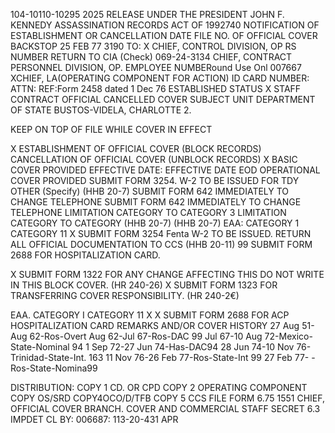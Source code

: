 104-10110-10295 2025 RELEASE UNDER THE PRESIDENT JOHN F. KENNEDY ASSASSINATION RECORDS ACT OF 1992740
NOTIFICATION OF ESTABLISHMENT OR CANCELLATION DATE FILE NO.
OF OFFICIAL COVER BACKSTOP 25 FEB 77 3190
TO: X CHIEF, CONTROL DIVISION, OP RS NUMBER RETURN TO CIA
(Check) 069-24-3134
CHIEF, CONTRACT PERSONNEL DIVISION, OP. EMPLOYEE NUMBERound Use Onl
007667
XCHIEF, LA(OPERATING COMPONENT FOR ACTION) ID CARD NUMBER:
ATTN:
REF:Form 2458 dated 1 Dec 76 ESTABLISHED
STATUS X STAFF CONTRACT OFFICIAL CANCELLED
COVER
SUBJECT UNIT DEPARTMENT OF STATE
BUSTOS-VIDELA, CHARLOTTE 2.

KEEP ON TOP OF FILE WHILE COVER IN EFFECT

X ESTABLISHMENT OF OFFICIAL COVER (BLOCK RECORDS) CANCELLATION OF OFFICIAL COVER (UNBLOCK RECORDS)
X BASIC COVER PROVIDED EFFECTIVE DATE:
EFFECTIVE DATE EOD
OPERATIONAL COVER PROVIDED SUBMIT FORM 3254. W-2 TO BE ISSUED
FOR TDY OTHER (Specify) (HHB 20-7)
SUBMIT FORM 642 IMMEDIATELY TO CHANGE TELEPHONE SUBMIT FORM 642 IMMEDIATELY TO CHANGE TELEPHONE
LIMITATION CATEGORY TO CATEGORY 3 LIMITATION CATEGORY TO CATEGORY
(HHB 20-7) (HHB 20-7)
EAA: CATEGORY 1 CATEGORY 11
X SUBMIT FORM 3254 Fenta W-2 TO BE ISSUED. RETURN ALL OFFICIAL DOCUMENTATION TO CCS
(HHB 20-11) 99
SUBMIT FORM 2688 FOR
HOSPITALIZATION CARD.

X SUBMIT FORM 1322 FOR ANY CHANGE AFFECTING THIS DO NOT WRITE IN THIS BLOCK
COVER. (HR 240-26)
X SUBMIT FORM 1323 FOR TRANSFERRING COVER
RESPONSIBILITY. (HR 240-2€)

EAA. CATEGORY I CATEGORY 11 X
X SUBMIT FORM 2688 FOR ACP HOSPITALIZATION CARD
REMARKS AND/OR COVER HISTORY
27 Aug 51-Aug 62-Ros-Overt
Aug 62-Jul 67-Ros-DAC 99
Jul 67-10 Aug 72-Mexico-State-Nominal 94
1 Sep 72-27 Jun 74-Has-DAC94
28 Jun 74-10 Nov 76-Trinidad-State-Int. 163
11 Nov 76-26 Feb 77-Ros-State-Int 99
27 Feb 77- -Ros-State-Nomina99

DISTRIBUTION:
COPY 1 CD. OR CPD
COPY 2 OPERATING COMPONENT
COPY OS/SRD
COPY4OCO/D/TFB
COPY 5 CCS FILE
FORM
6.75 1551
CHIEF, OFFICIAL COVER BRANCH. COVER AND COMMERCIAL STAFF
SECRET
6.3 IMPDET CL BY: 006687: 113-20-431
APR
